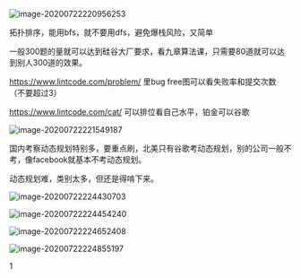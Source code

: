 ![image-20200722220956253](C:\Users\clark\AppData\Roaming\Typora\typora-user-images\image-20200722220956253.png)

拓扑排序，能用bfs，就不要用dfs，避免爆栈风险，又简单

一般300题的量就可以达到硅谷大厂要求，看九章算法课，只需要80道就可以达到别人300道的效果。

https://www.lintcode.com/problem/ 里bug free图可以看失败率和提交次数（不要超过3）

https://www.lintcode.com/cat/ 可以排位看自己水平，铂金可以谷歌

![image-20200722221549187](C:\Users\clark\AppData\Roaming\Typora\typora-user-images\image-20200722221549187.png)

国内考察动态规划特别多，要重点刷，北美只有谷歌考动态规划，别的公司一般不考，像facebook就基本不考动态规划。

动态规划难，类别太多，但还是得啃下来。

![image-20200722224430703](C:\Users\clark\AppData\Roaming\Typora\typora-user-images\image-20200722224430703.png)

![image-20200722224454240](C:\Users\clark\AppData\Roaming\Typora\typora-user-images\image-20200722224454240.png)

![image-20200722224652408](C:\Users\clark\AppData\Roaming\Typora\typora-user-images\image-20200722224652408.png)

![image-20200722224855197](C:\Users\clark\AppData\Roaming\Typora\typora-user-images\image-20200722224855197.png)

 

1